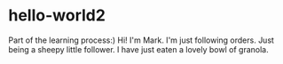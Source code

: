 # hello-world2
Part of the learning process:)
Hi! I'm Mark. I'm just following orders. Just being a sheepy little follower. I have just eaten a lovely bowl of granola.
